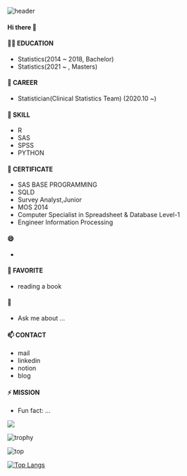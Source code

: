  ![header](https://capsule-render.vercel.app/api?type=shark&color=FFE4C4AD&section=header&text=SEOYEON?%20WHO%20IS%20SHE?&Color=A0522D&fontSize=40)

#### Hi there 👋

#### 👩‍🎓 EDUCATION
- Statistics(2014 ~ 2018, Bachelor)
- Statistics(2021 ~ , Masters)

#### 🔭 CAREER
- Statistician(Clinical Statistics Team) (2020.10 ~)

#### 🌱 SKILL
- R
- SAS
- SPSS
- PYTHON
 
#### 👯 CERTIFICATE
- SAS BASE PROGRAMMING
- SQLD
- Survey Analyst,Junior
- MOS 2014
- Computer Specialist in Spreadsheet & Database Level-1
- Engineer Information Processing

#### 😄 
- 

#### 🤔 FAVORITE
- reading a book

#### 💬 
- Ask me about ...

#### 📫 CONTACT
- mail
- linkedin
- notion
- blog

#### ⚡ MISSION
- Fun fact: ...

<img src="https://img.shields.io/badge/-iOS-%23000000?logo=Apple&logoColor=white"/>

![trophy](https://github-profile-trophy.vercel.app/?username=seoyeonc)

![top](https://github-readme-stats.vercel.app/api?username=seoyeonc&count_private=true)

[![Top Langs](https://github-readme-stats.vercel.app/api/top-langs/?username=seoyeonc&layout=compact)](https://github.com/anuraghazra/github-readme-stats)

<!--
**seoyeonc/seoyeonc** is a ✨ _special_ ✨ repository because its `README.md` (this file) appears on your GitHub profile.

Here are some ideas to get you started:

- 🔭 I’m currently working on ...
- 🌱 I’m currently learning ...
- 👯 I’m looking to collaborate on ...
- 🤔 I’m looking for help with ...
- 💬 Ask me about ...
- 📫 How to reach me: ...
- 😄 Pronouns: ...
- ⚡ Fun fact: ...
-->





